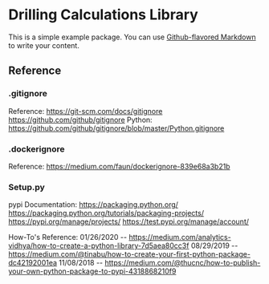 # Drilling Calculations Library

This is a simple example package. You can use
[Github-flavored Markdown](https://guides.github.com/features/mastering-markdown/)
to write your content.

## Reference

### .gitignore
Reference: 
https://git-scm.com/docs/gitignore
https://github.com/github/gitignore
Python: https://github.com/github/gitignore/blob/master/Python.gitignore

### .dockerignore
Reference: 
https://medium.com/faun/dockerignore-839e68a3b21b

### Setup.py
pypi Documentation:
https://packaging.python.org/
https://packaging.python.org/tutorials/packaging-projects/
https://pypi.org/manage/projects/
https://test.pypi.org/manage/account/

How-To's Reference:
01/26/2020 -- https://medium.com/analytics-vidhya/how-to-create-a-python-library-7d5aea80cc3f
08/29/2019 -- https://medium.com/@tinabu/how-to-create-your-first-python-package-dc42192001ea
11/08/2018 -- https://medium.com/@thucnc/how-to-publish-your-own-python-package-to-pypi-4318868210f9